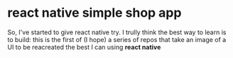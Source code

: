 # react native simple shop app

So, I've started to give react native try. I trully think the best way to learn is to build: this is the first of (I hope) a series of repos that take an image of a UI to be reacreated the best I can using **react native**
